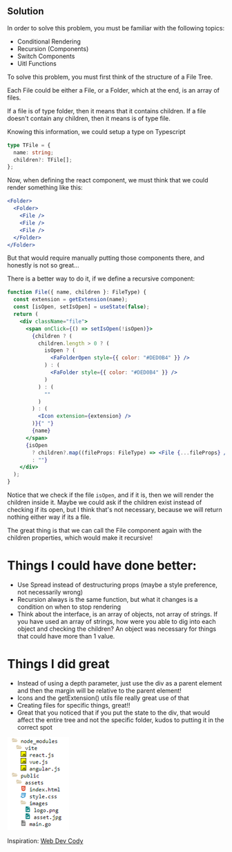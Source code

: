 ## Solution

In order to solve this problem, you must be familiar with the following topics:

- Conditional Rendering
- Recursion (Components)
- Switch Components
- Uitl Functions

To solve this problem, you must first think of the structure of a File Tree.

Each File could be either a File, or a Folder, which at the end, is an array of files.

If a file is of type folder, then it means that it contains children.
If a file doesn't contain any children, then it means is of type file.

Knowing this information, we could setup a type on Typescript

```ts
type TFile = {
  name: string;
  children?: TFile[];
};
```

Now, when defining the react component, we must think that we could render something like this:

```jsx
<Folder>
  <Folder>
    <File />
    <File />
    <File />
  </Folder>
</Folder>
```

But that would require manually putting those components there, and honestly is not so great...

There is a better way to do it, if we define a recursive component:

```jsx
function File({ name, children }: FileType) {
  const extension = getExtension(name);
  const [isOpen, setIsOpen] = useState(false);
  return (
    <div className="file">
      <span onClick={() => setIsOpen(!isOpen)}>
        {children ? (
          children.length > 0 ? (
            isOpen ? (
              <FaFolderOpen style={{ color: "#DED0B4" }} />
            ) : (
              <FaFolder style={{ color: "#DED0B4" }} />
            )
          ) : (
            ""
          )
        ) : (
          <Icon extension={extension} />
        )}{" "}
        {name}
      </span>
      {isOpen
        ? children?.map((fileProps: FileType) => <File {...fileProps} />)
        : ""}
    </div>
  );
}
```

Notice that we check if the file `isOpen`, and if it is, then we will render the children inside it. Maybe we could ask if the children exist instead of checking if its open, but I think that's not necessary, because we will return nothing either way if its a file.

The great thing is that we can call the File component again with the children properties, which would make it recursive!

# Things I could have done better:

- Use Spread instead of destructuring props (maybe a style preference, not necessarily wrong)
- Recursion always is the same function, but what it changes is a condition on when to stop rendering
- Think about the interface, is an array of objects, not array of strings. If you have used an array of strings, how were you able to dig into each object and checking the children? An object was necessary for things that could have more than 1 value.

# Things I did great

- Instead of using a depth parameter, just use the div as a parent element and then the margin will be relative to the parent element!
- Icons and the getExtension() utils file really great use of that
- Creating files for specific things, great!!
- Great that you noticed that if you put the state to the div, that would affect the entire tree and not the specific folder, kudos to putting it in the correct spot

![Result](image.png)

Inspiration: [Web Dev Cody](https://www.youtube.com/watch?v=ixgxx_um8r8&t=190s)
